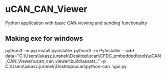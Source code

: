 # uCAN_CAN_Viewer 

Python application with basic CAN viewing and sending functionality 

## Making exe for windows 
python3 -m pip install pyinstaller
python3 -m PyInstaller --add-data="C:\Users\lukasz.juranek\Desktop\ucan\CFDC_embedded\tools\uCAN_CAN_Viewer\ucan_can_viewer\build\assets;."  -p C:\Users\lukasz.juranek\Desktop\ucan\python-can .\gui.py
